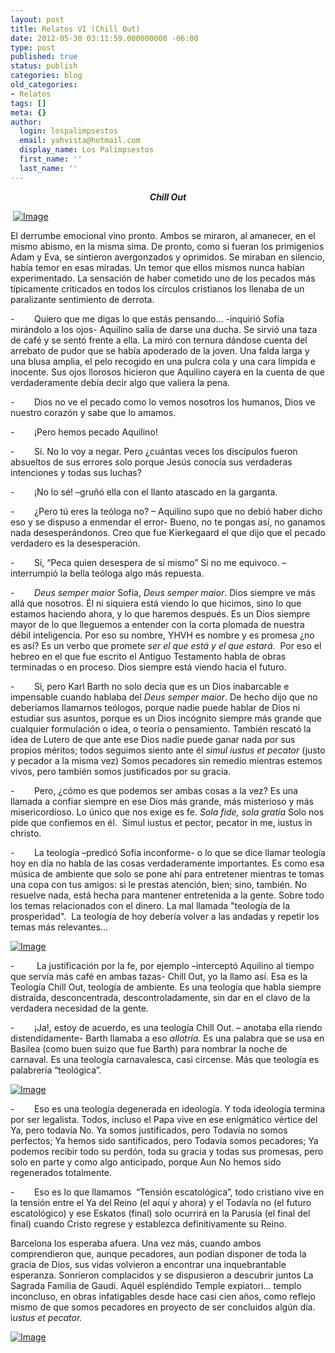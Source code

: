 ```yaml
---
layout: post
title: Relatos VI (Chill Out)
date: 2012-05-30 03:11:59.000000000 -06:00
type: post
published: true
status: publish
categories: blog
old_categories:
- Relatos
tags: []
meta: {}
author:
  login: lospalimpsestos
  email: yahvista@hotmail.com
  display_name: Los Palimpsestos
  first_name: ''
  last_name: ''
---
```

<p align="center"><em><strong>Chill Out</strong></em></p>
<p> <a href="http://lospalimpsestos.files.wordpress.com/2012/05/2009-08-17-kindsofcoffee.jpg"><img class="size-full wp-image aligncenter" src="{{ site.baseurl }}/assets/2009-08-17-kindsofcoffee.jpg" alt="Image" /></a></p>
<p>El derrumbe emocional vino pronto. Ambos se miraron, al amanecer, en el mismo abismo, en la misma sima. De pronto, como si fueran los primigenios Adam y Eva, se sintieron avergonzados y oprimidos. Se miraban en silencio, había temor en esas miradas. Un temor que ellos mismos nunca habían experimentado. La sensación de haber cometido uno de los pecados más típicamente criticados en todos los círculos cristianos los llenaba de un paralizante sentimiento de derrota. </p>
<p>-        Quiero que me digas lo que estás pensando… -inquirió Sofía mirándolo a los ojos- Aquilino salía de darse una ducha. Se sirvió una taza de café y se sentó frente a ella. La miró con ternura dándose cuenta del arrebato de pudor que se había apoderado de la joven. Una falda larga y una blusa amplia, el pelo recogido en una pulcra cola y una cara límpida e inocente. Sus ojos llorosos hicieron que Aquilino cayera en la cuenta de que verdaderamente debía decir algo que valiera la pena.</p>
<p>-        Dios no ve el pecado como lo vemos nosotros los humanos, Dios ve nuestro corazón y sabe que lo amamos.</p>
<p>-        ¡Pero hemos pecado Aquilino!</p>
<p>-        Si. No lo voy a negar. Pero ¿cuántas veces los discípulos fueron absueltos de sus errores solo porque Jesús conocía sus verdaderas intenciones y todas sus luchas?</p>
<p>-        ¡No lo sé! –gruñó ella con el llanto atascado en la garganta.</p>
<p>-        ¿Pero tú eres la teóloga no? – Aquilino supo que no debió haber dicho eso y se dispuso a enmendar el error- Bueno, no te pongas así, no ganamos nada desesperándonos. Creo que fue Kierkegaard el que dijo que el pecado verdadero es la desesperación.</p>
<p>-        Si, “Peca quien desespera de sí mismo” Si no me equivoco. –interrumpió la bella teóloga algo más repuesta.</p>
<p>-        <em>Deus semper maior</em> Sofía, <em>Deus semper maior</em>. Dios siempre ve más allá que nosotros. Él ni siquiera está viendo lo que hicimos, sino lo que estamos haciendo ahora, y lo que haremos después. Es un Dios siempre mayor de lo que lleguemos a entender con la corta plomada de nuestra débil inteligencia. Por eso su nombre, YHVH es nombre y es promesa ¿no es así? Es un verbo que promete <em>ser el que está y el que estará. </em> Por eso el hebreo en el que fue escrito el Antiguo Testamento habla de obras terminadas o en proceso. Dios siempre está viendo hacia el futuro.</p>
<p>-        Si, pero Karl Barth no solo decía que es un Dios inabarcable e impensable cuando hablaba del <em>Deus semper maior</em>. De hecho dijo que no deberíamos llamarnos teólogos, porque nadie puede hablar de Dios ni estudiar sus asuntos, porque es un Dios incógnito siempre más grande que cualquier formulación o idea, o teoría o pensamiento. También rescató la idea de Lutero de que ante ese Dios nadie puede ganar nada por sus propios méritos; todos seguimos siento ante él <em>simul iustus et pecator </em>(justo y pecador a la misma vez) Somos pecadores sin remedio mientras estemos vivos, pero también somos justificados por su gracia.</p>
<p>-        Pero, ¿cómo es que podemos ser ambas cosas a la vez? Es una llamada a confiar siempre en ese Dios más grande, más misterioso y más misericordioso. Lo único que nos exige es fe. <em>Sola fide, sola gratia </em>Solo nos pide que confiemos en él.  Simul iustus et pector, pecator in me, iustus in christo.</p>
<p>-        La teología –predicó Sofía inconforme- o lo que se dice llamar teología hoy en día no habla de las cosas verdaderamente importantes. Es como esa música de ambiente que solo se pone ahí para entretener mientras te tomas una copa con tus amigos: si le prestas atención, bien; sino, también. No resuelve nada, está hecha para mantener entretenida a la gente. Sobre todo los temas relacionados con el dinero. La mal llamada "teología de la prosperidad".  La teología de hoy debería volver a las andadas y repetir los temas más relevantes…</p>
<p><a href="http://lospalimpsestos.files.wordpress.com/2012/05/20081020-0x0_10600151.jpg"><img class="size-full wp-image aligncenter" src="{{ site.baseurl }}/assets/20081020-0x0_10600151.jpg" alt="Image" /></a></p>
<p>-         La justificación por la fe, por ejemplo –interceptó Aquilino al tiempo que servía más café en ambas tazas- Chill Out, yo la llamo así. Esa es la Teología Chill Out, teología de ambiente. Es una teología que habla siempre distraída, desconcentrada, descontroladamente, sin dar en el clavo de la verdadera necesidad de la gente.</p>
<p>-        ¡Ja!, estoy de acuerdo, es una teología Chill Out. – anotaba ella riendo distendidamente- Barth llamaba a eso <em>allotría. </em>Es una palabra que se usa en Basilea (como buen suizo que fue Barth) para nombrar la noche de carnaval. Es una teología carnavalesca, casi circense. Más que teología es palabrería “teológica”.</p>
<p><a href="http://lospalimpsestos.files.wordpress.com/2012/05/cl94_f_only.jpg"><img class="size-full wp-image aligncenter" src="{{ site.baseurl }}/assets/cl94_f_only.jpg" alt="Image" /></a></p>
<p>-        Eso es una teología degenerada en ideología. Y toda ideología termina por ser legalista. Todos, incluso el Papa vive en ese enigmático vértice del Ya, pero todavía No. Ya somos justificados, pero Todavía no somos perfectos; Ya hemos sido santificados, pero Todavía somos pecadores; Ya podemos recibir todo su perdón, toda su gracia y todas sus promesas, pero solo en parte y como algo anticipado, porque Aun No hemos sido regenerados totalmente.</p>
<p>-        Eso es lo que llamamos  “Tensión escatológica”, todo cristiano vive en la tensión entre el Ya del Reino (el aquí y ahora) y el Todavía no (el futuro escatológico) y ese Eskatos (final) solo ocurrirá en la Parusía (el final del final) cuando Cristo regrese y establezca definitivamente su Reino.</p>
<p>Barcelona los esperaba afuera. Una vez más, cuando ambos comprendieron que, aunque pecadores, aun podían disponer de toda la gracia de Dios, sus vidas volvieron a encontrar una inquebrantable esperanza. Sonrieron complacidos y se dispusieron a descubrir juntos La Sagrada Familia de Gaudí. Aquél espléndido Temple expiatori… templo inconcluso, en obras infatigables desde hace casi cien años, como reflejo mismo de que somos pecadores en proyecto de ser concluidos algún día. i<em>ustus et pecator. </em></p>
<p><a href="http://lospalimpsestos.files.wordpress.com/2012/05/gaudi_sagrada_familia_barcelona.jpg"><img class="size-full wp-image aligncenter" src="{{ site.baseurl }}/assets/gaudi_sagrada_familia_barcelona.jpg" alt="Image" /></a></p>
